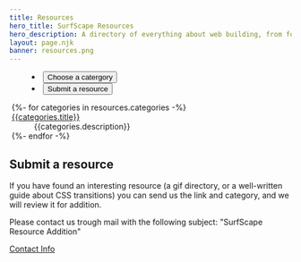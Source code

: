 ```yaml
---
title: Resources
hero_title: SurfScape Resources
hero_description: A directory of everything about web building, from fonts, to templates, all available to be used on your Neocities website!
layout: page.njk
banner: resources.png
---
```


<tab-container onload="showWarningModal()">
  <menu class="sk-tab-buttons" id="tabButtons">
    <li>
      <button class="sk-tab-button" data-tab="tab1" aria-checked="true" id="tab-button">Choose a catergory</button>
    </li>
    <li style="margin-left:auto;">
      <button class="sk-tab-button" data-tab="submission" aria-checked="false">Submit a resource</button>
    </li>
  </menu>
  <sk-tab-content-container>
      <div class="sk-tab-content" id="tab1" aria-hidden="false">
        <div id="category-viewer-container" style="display:none; flex-direction: column; gap:var(--spacing)">
            <button class="sk-button" onclick="closeFrame()" style="width: fit-content;">Go back...</button>
            <iframe src="#" frameborder="0" id="category-viewer" name="iframe_a"></iframe>
          </div>
      <dl id="category-selector" style="margin-left:0.25rem">
        {%- for categories in resources.categories -%}
        <dt><a href="{{categories.name}}" onclick="showFrame()" target="iframe_a" data-cat="{{categories.title}}">{{categories.title}}</a></dt>
        <dd>{{categories.description}}</dd>
        {%- endfor -%}
      </dl>
      </div>
    <div class="sk-tab-content" id="submission" aria-hidden="true">
      <section>
        <h2 id="submit-a-website">Submit a resource</h2>
        <p>If you have found an interesting resource (a gif directory, or a well-written guide about CSS transitions) you can send us the link and category, and we will review it for addition.</p>
        <p>Please contact us trough mail with the following subject: "SurfScape Resource Addition"</p>
        <a href="/about/contact" class="sk-button sk-button-ocean">Contact Info</a>
      </section>
    </div>
  </tab-content-container>
</tab-container>

<style>
    
    </style>
